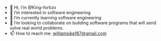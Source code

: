 - 👋 Hi, I’m @King-fortizo
- 👀 I’m interested in software engineering
- 🌱 I’m currently learning software engineering
- 💞️ I’m looking to collaborate on building software programs that will send solve real world problems.
- 📫 How to reach me: williamsike187@gmail.com

<!---
King-fortizo/King-fortizo is a ✨ special ✨ repository because its `README.md` (this file) appears on your GitHub profile.
You can click the Preview link to take a look at your changes.
--->
